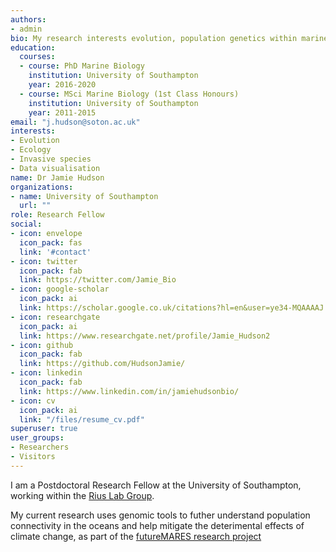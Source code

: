 ```yaml
---
authors:
- admin
bio: My research interests evolution, population genetics within marine invertebrates, and invasive species.
education:
  courses:
  - course: PhD Marine Biology
    institution: University of Southampton
    year: 2016-2020
  - course: MSci Marine Biology (1st Class Honours)
    institution: University of Southampton
    year: 2011-2015
email: "j.hudson@soton.ac.uk"
interests:
- Evolution
- Ecology
- Invasive species
- Data visualisation
name: Dr Jamie Hudson
organizations:
- name: University of Southampton
  url: ""
role: Research Fellow
social:
- icon: envelope
  icon_pack: fas
  link: '#contact'
- icon: twitter
  icon_pack: fab
  link: https://twitter.com/Jamie_Bio
- icon: google-scholar
  icon_pack: ai
  link: https://scholar.google.co.uk/citations?hl=en&user=ye34-MQAAAAJ
- icon: researchgate
  icon_pack: ai
  link: https://www.researchgate.net/profile/Jamie_Hudson2
- icon: github
  icon_pack: fab
  link: https://github.com/HudsonJamie/
- icon: linkedin
  icon_pack: fab
  link: https://www.linkedin.com/in/jamiehudsonbio/
- icon: cv
  icon_pack: ai
  link: "/files/resume_cv.pdf"
superuser: true
user_groups:
- Researchers
- Visitors
---
```


I am a Postdoctoral Research Fellow at the University of Southampton, working within the [Rius Lab Group](http://riuslab.com/).

My current research uses genomic tools to futher understand population connectivity in the oceans and help mitigate the deterimental effects of climate change, as part of the [futureMARES research project](https://www.futuremares.eu/) 
